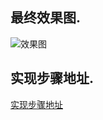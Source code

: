 ## 最终效果图.
![效果图](http://img.blog.csdn.net/20161210144556418?watermark/2/text/aHR0cDovL2Jsb2cuY3Nkbi5uZXQvbG93cHJvZmlsZV9jb2Rpbmc=/font/5a6L5L2T/fontsize/400/fill/I0JBQkFCMA==/dissolve/70/gravity/SouthEast)

## 实现步骤地址.
[实现步骤地址](http://blog.csdn.net/lowprofile_coding/article/details/53558247)
